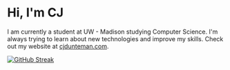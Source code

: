 # Hi, I'm CJ

I am currently a student at UW - Madison studying Computer Science. I'm always trying to learn about new technologies and improve my skills. Check out my website at [cjdunteman.com](http://www.cjdunteman.com/).

[![GitHub Streak](https://github-readme-streak-stats.herokuapp.com?user=cjdunteman&theme=dark&ring=C5050C&fire=C5050C&currStreakLabel=C5050C)](https://git.io/streak-stats)
